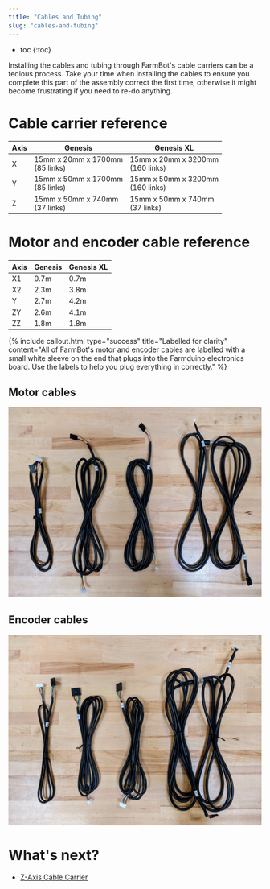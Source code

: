 ```yaml
---
title: "Cables and Tubing"
slug: "cables-and-tubing"
---
```


* toc
{:toc}

Installing the cables and tubing through FarmBot's cable carriers can be a tedious process. Take your time when installing the cables to ensure you complete this part of the assembly correct the first time, otherwise it might become frustrating if you need to re-do anything.

# Cable carrier reference

|Axis|Genesis                            |Genesis XL                          |
|----|-----------------------------------|------------------------------------|
|X   |15mm x 20mm x 1700mm<br>(85 links) |15mm x 20mm x 3200mm<br>(160 links)
|Y   |15mm x 50mm x 1700mm<br>(85 links) |15mm x 50mm x 3200mm<br>(160 links)
|Z   |15mm x 50mm x 740mm<br>(37 links)  |15mm x 50mm x 740mm<br>(37 links)

# Motor and encoder cable reference

|Axis|Genesis|Genesis XL|
|----|-------|----------|
|X1  |0.7m   |0.7m
|X2  |2.3m   |3.8m
|Y   |2.7m   |4.2m
|ZY  |2.6m   |4.1m
|ZZ  |1.8m   |1.8m

{%
include callout.html
type="success"
title="Labelled for clarity"
content="All of FarmBot's motor and encoder cables are labelled with a small white sleeve on the end that plugs into the Farmduino electronics board. Use the labels to help you plug everything in correctly."
%}

## Motor cables

![motor cables](_images/motor_cables.jpg)

## Encoder cables

![encoder cables](_images/encoder_cables.jpg)

# What's next?

 * [Z-Axis Cable Carrier](cables-and-tubing/z-axis-cable-carrier.md)
